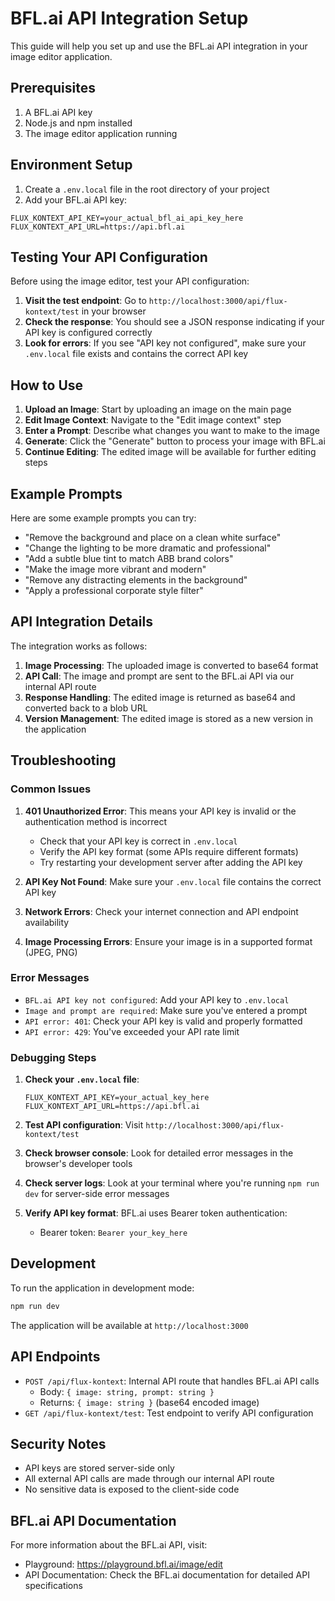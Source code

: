 # BFL.ai API Integration Setup

This guide will help you set up and use the BFL.ai API integration in your image editor application.

## Prerequisites

1. A BFL.ai API key
2. Node.js and npm installed
3. The image editor application running

## Environment Setup

1. Create a `.env.local` file in the root directory of your project
2. Add your BFL.ai API key:

```env
FLUX_KONTEXT_API_KEY=your_actual_bfl_ai_api_key_here
FLUX_KONTEXT_API_URL=https://api.bfl.ai
```

## Testing Your API Configuration

Before using the image editor, test your API configuration:

1. **Visit the test endpoint**: Go to `http://localhost:3000/api/flux-kontext/test` in your browser
2. **Check the response**: You should see a JSON response indicating if your API key is configured correctly
3. **Look for errors**: If you see "API key not configured", make sure your `.env.local` file exists and contains the correct API key

## How to Use

1. **Upload an Image**: Start by uploading an image on the main page
2. **Edit Image Context**: Navigate to the "Edit image context" step
3. **Enter a Prompt**: Describe what changes you want to make to the image
4. **Generate**: Click the "Generate" button to process your image with BFL.ai
5. **Continue Editing**: The edited image will be available for further editing steps

## Example Prompts

Here are some example prompts you can try:

- "Remove the background and place on a clean white surface"
- "Change the lighting to be more dramatic and professional"
- "Add a subtle blue tint to match ABB brand colors"
- "Make the image more vibrant and modern"
- "Remove any distracting elements in the background"
- "Apply a professional corporate style filter"

## API Integration Details

The integration works as follows:

1. **Image Processing**: The uploaded image is converted to base64 format
2. **API Call**: The image and prompt are sent to the BFL.ai API via our internal API route
3. **Response Handling**: The edited image is returned as base64 and converted back to a blob URL
4. **Version Management**: The edited image is stored as a new version in the application

## Troubleshooting

### Common Issues

1. **401 Unauthorized Error**: This means your API key is invalid or the authentication method is incorrect
   - Check that your API key is correct in `.env.local`
   - Verify the API key format (some APIs require different formats)
   - Try restarting your development server after adding the API key

2. **API Key Not Found**: Make sure your `.env.local` file contains the correct API key
3. **Network Errors**: Check your internet connection and API endpoint availability
4. **Image Processing Errors**: Ensure your image is in a supported format (JPEG, PNG)

### Error Messages

- `BFL.ai API key not configured`: Add your API key to `.env.local`
- `Image and prompt are required`: Make sure you've entered a prompt
- `API error: 401`: Check your API key is valid and properly formatted
- `API error: 429`: You've exceeded your API rate limit

### Debugging Steps

1. **Check your `.env.local` file**:
   ```env
   FLUX_KONTEXT_API_KEY=your_actual_key_here
   FLUX_KONTEXT_API_URL=https://api.bfl.ai
   ```

2. **Test API configuration**: Visit `http://localhost:3000/api/flux-kontext/test`

3. **Check browser console**: Look for detailed error messages in the browser's developer tools

4. **Check server logs**: Look at your terminal where you're running `npm run dev` for server-side error messages

5. **Verify API key format**: BFL.ai uses Bearer token authentication:
   - Bearer token: `Bearer your_key_here`

## Development

To run the application in development mode:

```bash
npm run dev
```

The application will be available at `http://localhost:3000`

## API Endpoints

- `POST /api/flux-kontext`: Internal API route that handles BFL.ai API calls
  - Body: `{ image: string, prompt: string }`
  - Returns: `{ image: string }` (base64 encoded image)
- `GET /api/flux-kontext/test`: Test endpoint to verify API configuration

## Security Notes

- API keys are stored server-side only
- All external API calls are made through our internal API route
- No sensitive data is exposed to the client-side code

## BFL.ai API Documentation

For more information about the BFL.ai API, visit:
- Playground: https://playground.bfl.ai/image/edit
- API Documentation: Check the BFL.ai documentation for detailed API specifications 